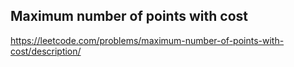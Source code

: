 ## Maximum number of points with cost
https://leetcode.com/problems/maximum-number-of-points-with-cost/description/
